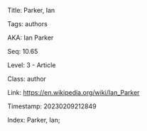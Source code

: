 Title:  Parker, Ian

Tags:   authors

AKA:    Ian Parker

Seq:    10.65

Level:  3 - Article

Class:  author

Link:   https://en.wikipedia.org/wiki/Ian_Parker

Timestamp: 20230209212849

Index:  Parker, Ian; 
